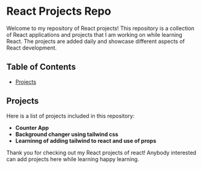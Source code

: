 # React Projects Repo

Welcome to my repository of React projects! This repository is a collection of React applications and projects that I am working on while learning React. The projects are added daily and showcase different aspects of React development.

## Table of Contents

- [Projects](#projects)

## Projects
Here is a list of projects included in this repository:

- **Counter App**
- **Background changer using tailwind css**
- **Learninng of adding tailwind to react and use of props**


Thank you for checking out my React projects of react!
Anybody interested can add projects here while learning
happy learning.

